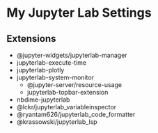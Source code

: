 # My Jupyter Lab Settings

## Extensions

- @jupyter-widgets/jupyterlab-manager
- jupyterlab-execute-time
- jupyterlab-plotly
- jupyterlab-system-monitor
    - @jupyter-server/resource-usage
    - jupyterlab-topbar-extension
- nbdime-jupyterlab
- @lckr/jupyterlab_variableinspector
- @ryantam626/jupyterlab_code_formatter
- @krassowski/jupyterlab_lsp
